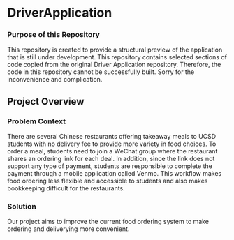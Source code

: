 # DriverApplication

### Purpose of this Repository
This repository is created to provide a structural preview of the application that is still under development. This repository contains selected sections of code copied from the original Driver Application repository. Therefore, the code in this repository cannot be successfully built. Sorry for the inconvenience and complication.

## Project Overview
### Problem Context
There are several Chinese restaurants offering takeaway meals to UCSD students with no delivery fee to provide more variety in food choices. To order a meal, students need to join a WeChat group where the restaurant shares an ordering link for each deal. In addition, since the link does not support any type of payment, students are responsible to complete the payment through a mobile application called Venmo. This workflow makes food ordering less flexible and accessible to students and also makes bookkeeping difficult for the restaurants. 

### Solution
Our project aims to improve the current food ordering system to make ordering and deliverying more convenient. 
